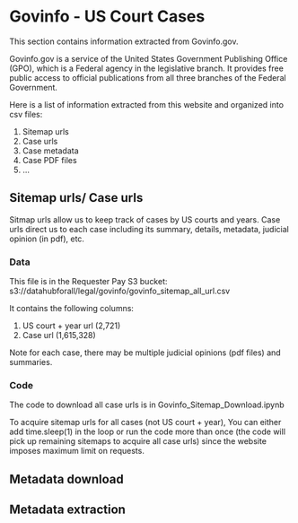 # Govinfo - US Court Cases

This section contains information extracted from Govinfo.gov.

Govinfo.gov is a service of the United States Government Publishing Office (GPO), which is a Federal agency in the legislative branch.
It provides free public access to official publications from all three branches of the Federal Government.

Here is a list of information extracted from this website and organized into csv files:
1. Sitemap urls
2. Case urls
3. Case metadata
4. Case PDF files
5. ...

## Sitemap urls/ Case urls

Sitmap urls allow us to keep track of cases by US courts and years. Case urls direct us to each case including its summary, details, metadata, judicial opinion (in pdf), etc.

### Data

This file is in the Requester Pay S3 bucket: s3://datahubforall/legal/govinfo/govinfo_sitemap_all_url.csv

It contains the following columns:
1. US court + year url (2,721)
2. Case url (1,615,328)

Note for each case, there may be multiple judicial opinions (pdf files) and summaries.

### Code

The code to download all case urls is in Govinfo_Sitemap_Download.ipynb

To acquire sitemap urls for all cases (not US court + year), You can either add time.sleep(1) in the loop or run the code more than once (the code will pick up remaining sitemaps to acquire all case urls) since the website imposes maximum limit on requests.

## Metadata download

## Metadata extraction
